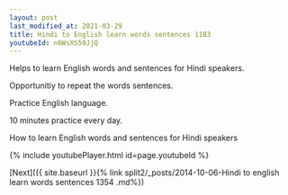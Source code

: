 ```yaml
---
layout: post
last_modified_at: 2021-03-29
title: Hindi to English learn words sentences 1183 
youtubeId: n6WsXS59JjQ
---
```

 
 
Helps to learn English words and sentences for Hindi speakers.

Opportunitiy to repeat the words sentences. 

Practice English language. 
 
10 minutes practice every day. 
 
How to learn English words and sentences for Hindi speakers 
 
{% include youtubePlayer.html id=page.youtubeId %}
 
 
[Next]({{ site.baseurl }}{% link  split2/_posts/2014-10-06-Hindi to english learn words sentences 1354 .md%})
 
